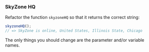 ### SkyZone HQ

Refactor the function `skyzoneHQ` so that it returns the correct string:

```javascript
skyzoneHQ();
// => SkyZone is online, United States, Illinois State, Chicago
```

The only things you should change are the parameter and/or variable names.
